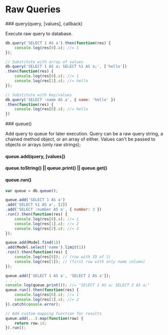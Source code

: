 # Raw Queries

<a name="query" />
### query(query, [values], callback)

Execute raw query to database.

```js
db.query('SELECT 1 AS a').then(function(res) {
    console.log(res[0].a); //= 1
});

// Substitute with array of values
db.query('SELECT 1 AS a; SELECT %1 AS a;', ['hello'])
.then(function(res) {
    console.log(res[0].a); //= 1
    console.log(res[1].a); //= hello
});

// Substitute with key/values
db.query('SELECT :name AS a', { name: 'hello' })
.then(function(res) {
    console.log(res[0].a); //= hello
})
```

<a name="queue" />
### queue()

Add query to queue for later execution. Query can be a raw query string, a chained method object, or an array of either. Values can't be passed to objects or arrays (only raw strings);

#### queue.add(query, [values])
#### queue.toString() || queue.print() || queue.get()
#### queue.run()

```js
var queue = db.queue();

queue.add('SELECT 1 AS a')
.add('SELECT %1 AS a', [2])
.add('SELECT :number AS a', { number: 3 })
.run().then(function(res) {
    console.log(res[0].a); //= 1
    console.log(res[1].a); //= 2
    console.log(res[2].a); //= 3
});

queue.add(Model.find(1))
.add(Model.select('name').limit(1))
.run().then(function(res) {
    console.log(res[0]); // (row with ID of 1)
    console.log(res[1]); // (first row with only name column)
});

queue.add(['SELECT 1 AS a', 'SELECT 2 AS a']);
. . .
console.log(queue.print()); //= "SELECT 1 AS a; SELECT 2 AS a;"
queue.run().then(function(res) {
    console.log(res[0].a); //= 1
    console.log(res[1].a); //= 2
}).catch(console.error);

// Add custom mapping function for results
queue.add(...).map(function(row) {
    return row.id;
}).run();
```